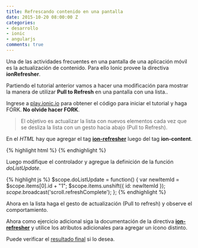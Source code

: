 ```yaml
---
title: Refrescando contenido en una pantalla
date: 2015-10-20 08:00:00 Z
categories:
- desarrollo
- ionic
- angularjs
comments: true
---
```


Una de las actividades frecuentes en una pantalla de una aplicación móvil es la actualización de contenido. Para ello Ionic provee la directiva __ionRefresher__.

Partiendo el tutorial anterior vamos a hacer una modificación para mostrar la manera de utilizar __Pull to Refresh__ en una pantalla con una lista..

Ingrese a [play.ionic.io][1] para obtener el código para iniciar el tutorial y haga FORK. __No olvide hacer FORK__.

> El objetivo es actualizar la lista con nuevos elementos cada vez que se desliza la lista con un gesto hacia abajo (Pull to Refresh).

En el *HTML* hay que agregar el tag [__ion-refresher__][3] luego del tag __ion-content__.

{% highlight html  %}
<ion-content ng-controller="contentController">
  <ion-refresher
    pulling-text="Pull to refresh..."
    on-refresh="doListUpdate()">
  </ion-refresher>
<ion-list>
{% endhighlight %}

Luego modifique el controlador y agregue la definición de la función *doListUpdate*.

{% highlight js  %}
$scope.doListUpdate = function() {
  var newItemId = $scope.items[0].id + "1";
  $scope.items.unshift({ id: newItemId });
  $scope.$broadcast('scroll.refreshComplete');
};
{% endhighlight %}

Ahora en la lista haga el gesto de actualización (Pull to refresh) y observe el comportamiento.

Ahora como ejercicio adicional siga la documentación de la directiva [__ion-refresher__][3] y utilice los atributos adicionales para agregar un ícono distinto.

Puede verificar el [resultado final][2] si lo desea.

[1]: http://play.ionic.io/app/4b718c0aa1df "Inicio del tutorial" 
[2]: http://play.ionic.io/app/5909ef640623 "Resultado del tutorial"
[3]: http://ionicframework.com/docs/api/directive/ionRefresher/ "ionRefresher directive"